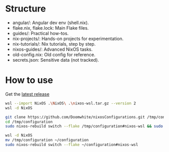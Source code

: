 # Structure
- angular/: Angular dev env (shell.nix).
- flake.nix, flake.lock: Main Flake files.
- guides/: Practical how-tos.
- nix-projects/: Hands-on projects for experimentation.
- nix-tutorials/: Nix tutorials, step by step.
- nixos-guides/: Advanced NixOS tasks.
- old-config.nix: Old config for reference.
- secrets.json: Sensitive data (not tracked).


# How to use

Get the [latest release](https://github.com/LGUG2Z/nixos-wsl-starter/releases)

```bash
wsl --import NixOS .\NixOS\ .\nixos-wsl.tar.gz --version 2
wsl -d NixOS

git clone https://github.com/Doomwhite/nixosConfigurations.git /tmp/configuration
cd /tmp/configuration
sudo nixos-rebuild switch --flake /tmp/configuration#nixos-wsl && sudo shutdown -h now

wsl -d NixOS
mv /tmp/configuration ~/configuration
sudo nixos-rebuild switch --flake ~/configuration#nixos-wsl
```
